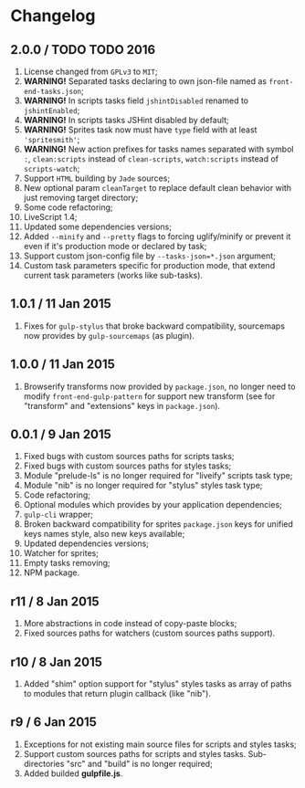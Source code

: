 Changelog
=========

2.0.0 / TODO TODO 2016
------------------

1.  License changed from `GPLv3` to `MIT`;
2.  <b>WARNING!</b> Separated tasks declaring to own json-file named as
    `front-end-tasks.json`;
3.  <b>WARNING!</b> In scripts tasks field `jshintDisabled` renamed to `jshintEnabled`;
4.  <b>WARNING!</b> In scripts tasks JSHint disabled by default;
5.  <b>WARNING!</b> Sprites task now must have `type` field with at least `'spritesmith'`;
6.  <b>WARNING!</b> New action prefixes for tasks names separated with symbol `:`,
    `clean:scripts` instead of `clean-scripts`,
    `watch:scripts` instead of `scripts-watch`;
7.  Support `HTML` building by `Jade` sources;
8.  New optional param `cleanTarget` to replace default clean behavior with just
    removing target directory;
9.  Some code refactoring;
10. LiveScript 1.4;
11. Updated some dependencies versions;
12. Added `--minify` and `--pretty` flags to forcing uglify/minify
    or prevent it even if it's production mode or declared by task;
13. Support custom json-config file by `--tasks-json=*.json` argument;
14. Custom task parameters specific for production mode,
    that extend current task parameters (works like sub-tasks).

1.0.1 / 11 Jan 2015
-------------------

1. Fixes for `gulp-stylus` that broke backward compatibility, sourcemaps
   now provides by `gulp-sourcemaps` (as plugin).

1.0.0 / 11 Jan 2015
-------------------

1. Browserify transforms now provided by `package.json`, no longer need to
   modify `front-end-gulp-pattern` for support new transform
   (see for "transform" and "extensions" keys in `package.json`).

0.0.1 / 9 Jan 2015
------------------

1. Fixed bugs with custom sources paths for scripts tasks;
2. Fixed bugs with custom sources paths for styles tasks;
3. Module "prelude-ls" is no longer required for "liveify" scripts task type;
4. Module "nib" is no longer required for "stylus" styles task type;
5. Code refactoring;
6. Optional modules which provides by your application dependencies;
7. `gulp-cli` wrapper;
8. Broken backward compatibility for sprites `package.json` keys for unified
   keys names style, also new keys available;
9. Updated dependencies versions;
10. Watcher for sprites;
11. Empty tasks removing;
12. NPM package.

r11 / 8 Jan 2015
----------------

1. More abstractions in code instead of copy-paste blocks;
2. Fixed sources paths for watchers (custom sources paths support).

r10 / 8 Jan 2015
----------------

1. Added "shim" option support for "stylus" styles tasks as array of paths to
   modules that return plugin callback (like "nib").

r9 / 6 Jan 2015
---------------

1. Exceptions for not existing main source files for scripts and styles tasks;
2. Support custom sources paths for scripts and styles tasks.
   Sub-directories "src" and "build" is no longer required;
3. Added builded **gulpfile.js**.
